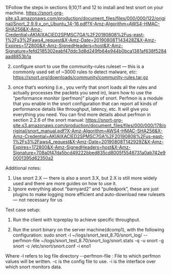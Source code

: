 1)Follow the steps in sections 9,10,11 and 12 to install and test snort on your machine.
https://snort-org-site.s3.amazonaws.com/production/document_files/files/000/000/122/original/Snort_2.9.9.x_on_Ubuntu_14-16.pdf?X-Amz-Algorithm=AWS4-HMAC-SHA256&X-Amz-Credential=AKIAIXACIED2SPMSC7GA%2F20190808%2Fus-east-1%2Fs3%2Faws4_request&X-Amz-Date=20190808T143428Z&X-Amz-Expires=172800&X-Amz-SignedHeaders=host&X-Amz-Signature=fefd2185302eabf47ddc3d8d249fb64e944b0bca1381af638f5284aad8853b1a

2) configure snort to use the community-rules ruleset — this is a commonly used set of ~3000 rules to detect malware, etc: https://snort.org/downloads/community/community-rules.tar.gz

3) once that’s working (i.e., you verify that snort loads all the rules and actually processes the packets you send in), learn how to use the “performance monitor (perfmon)” plugin of snort. Perfmon is a module that you enable in the snort configuration that can report all kinds of performance details like throughput, latency, etc. It will give you everything you need.
You can find more details about perfmon in section 2.2.6 of the snort manual: https://snort-org-site.s3.amazonaws.com/production/document_files/files/000/000/178/original/snort_manual.pdf?X-Amz-Algorithm=AWS4-HMAC-SHA256&X-Amz-Credential=AKIAIXACIED2SPMSC7GA%2F20190808%2Fus-east-1%2Fs3%2Faws4_request&X-Amz-Date=20190808T142929Z&X-Amz-Expires=172800&X-Amz-SignedHeaders=host&X-Amz-Signature=708a0f47da5bcd49222bbed835cd8005f5546731a0ab742e90001395d62350a2

Additional notes: 
1) Use snort 2.X — there is also a snort 3.X, but 2.X is still more widely used and there are more guides on how to use it.
2) Ignore everything about “barnyard2” and “pulledpork”, these are just plugins to make logging more efficient and auto-download new rulesets — not necessary for us

Test case setup:

1) Run the client with tcpreplay to achieve specific throughput.

2) Run the snort binary on the server machine(dcomp1), with the following configuration:
sudo snort -l ~/logs/snort_test_8.70/snort_log/ --perfmon-file ~/logs/snort_test_8.70/snort_log/snort.stats -q -u snort -g snort -c /etc/snort/snort.conf -i eno1

Where -l refers to log file directory
--perfmon-file : File to which perfmon values will be written. 
-c is the config file to use.
-i is the interface over which snort monitors data.

